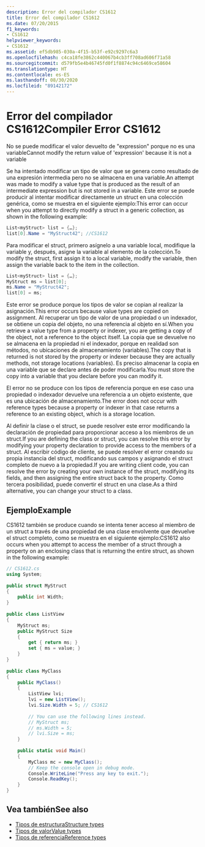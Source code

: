 ```yaml
---
description: Error del compilador CS1612
title: Error del compilador CS1612
ms.date: 07/20/2015
f1_keywords:
- CS1612
helpviewer_keywords:
- CS1612
ms.assetid: ef5db985-030a-4f15-b53f-e92c9297c6a3
ms.openlocfilehash: c4ca18fe3862c440067b4cb3ff708ad606f71a58
ms.sourcegitcommit: d579fb5e4b46745fd0f1f8874c94c6469ce58604
ms.translationtype: HT
ms.contentlocale: es-ES
ms.lasthandoff: 08/30/2020
ms.locfileid: "89142172"
---
```

# <a name="compiler-error-cs1612"></a><span data-ttu-id="996bf-103">Error del compilador CS1612</span><span class="sxs-lookup"><span data-stu-id="996bf-103">Compiler Error CS1612</span></span>
<span data-ttu-id="996bf-104">No se puede modificar el valor devuelto de "expression" porque no es una variable</span><span class="sxs-lookup"><span data-stu-id="996bf-104">Cannot modify the return value of 'expression' because it is not a variable</span></span>  
  
 <span data-ttu-id="996bf-105">Se ha intentado modificar un tipo de valor que se genera como resultado de una expresión intermedia pero no se almacena en una variable.</span><span class="sxs-lookup"><span data-stu-id="996bf-105">An attempt was made to modify a value type that is produced as the result of an intermediate expression but is not stored in a variable.</span></span> <span data-ttu-id="996bf-106">Este error se puede producir al intentar modificar directamente un struct en una colección genérica, como se muestra en el siguiente ejemplo:</span><span class="sxs-lookup"><span data-stu-id="996bf-106">This error can occur when you attempt to directly modify a struct in a generic collection, as shown in the following example:</span></span>  
  
```csharp  
List<myStruct> list = {…};  
list[0].Name = "MyStruct42"; //CS1612  
```  
  
 <span data-ttu-id="996bf-107">Para modificar el struct, primero asígnelo a una variable local, modifique la variable y, después, asigne la variable al elemento de la colección.</span><span class="sxs-lookup"><span data-stu-id="996bf-107">To modify the struct, first assign it to a local variable, modify the variable, then assign the variable back to the item in the collection.</span></span>  
  
```csharp  
List<myStruct> list = {…};  
MyStruct ms = list[0];  
ms.Name = "MyStruct42";  
list[0] = ms;  
```  
  
 <span data-ttu-id="996bf-108">Este error se produce porque los tipos de valor se copian al realizar la asignación.</span><span class="sxs-lookup"><span data-stu-id="996bf-108">This error occurs because value types are copied on assignment.</span></span> <span data-ttu-id="996bf-109">Al recuperar un tipo de valor de una propiedad o un indexador, se obtiene un copia del objeto, no una referencia al objeto en sí.</span><span class="sxs-lookup"><span data-stu-id="996bf-109">When you retrieve a value type from a property or indexer, you are getting a copy of the object, not a reference to the object itself.</span></span> <span data-ttu-id="996bf-110">La copia que se devuelve no se almacena en la propiedad ni el indexador, porque en realidad son métodos, no ubicaciones de almacenamiento (variables).</span><span class="sxs-lookup"><span data-stu-id="996bf-110">The copy that is returned is not stored by the property or indexer because they are actually methods, not storage locations (variables).</span></span> <span data-ttu-id="996bf-111">Es preciso almacenar la copia en una variable que se declare antes de poder modificarla.</span><span class="sxs-lookup"><span data-stu-id="996bf-111">You must store the copy into a variable that you declare before you can modify it.</span></span>  
  
 <span data-ttu-id="996bf-112">El error no se produce con los tipos de referencia porque en ese caso una propiedad o indexador devuelve una referencia a un objeto existente, que es una ubicación de almacenamiento.</span><span class="sxs-lookup"><span data-stu-id="996bf-112">The error does not occur with reference types because a property or indexer in that case returns a reference to an existing object, which is a storage location.</span></span>  
  
 <span data-ttu-id="996bf-113">Al definir la clase o el struct, se puede resolver este error modificando la declaración de propiedad para proporcionar acceso a los miembros de un struct.</span><span class="sxs-lookup"><span data-stu-id="996bf-113">If you are defining the class or struct, you can resolve this error by modifying your property declaration to provide access to the members of a struct.</span></span> <span data-ttu-id="996bf-114">Al escribir código de cliente, se puede resolver el error creando su propia instancia del struct, modificando sus campos y asignando el struct completo de nuevo a la propiedad.</span><span class="sxs-lookup"><span data-stu-id="996bf-114">If you are writing client code, you can resolve the error by creating your own instance of the struct, modifying its fields, and then assigning the entire struct back to the property.</span></span> <span data-ttu-id="996bf-115">Como tercera posibilidad, puede convertir el struct en una clase.</span><span class="sxs-lookup"><span data-stu-id="996bf-115">As a third alternative, you can change your struct to a class.</span></span>  
  
## <a name="example"></a><span data-ttu-id="996bf-116">Ejemplo</span><span class="sxs-lookup"><span data-stu-id="996bf-116">Example</span></span>  
 <span data-ttu-id="996bf-117">CS1612 también se produce cuando se intenta tener acceso al miembro de un struct a través de una propiedad de una clase envolvente que devuelve el struct completo, como se muestra en el siguiente ejemplo:</span><span class="sxs-lookup"><span data-stu-id="996bf-117">CS1612 also occurs when you attempt to access the member of a struct through a property on an enclosing class that is returning the entire struct, as shown in the following example:</span></span>  
  
```csharp  
// CS1612.cs  
using System;  
  
public struct MyStruct  
{  
    public int Width;  
}  
  
public class ListView  
{  
    MyStruct ms;  
    public MyStruct Size  
    {  
        get { return ms; }  
        set { ms = value; }  
    }  
}  
  
public class MyClass  
{  
    public MyClass()  
    {  
        ListView lvi;  
        lvi = new ListView();  
        lvi.Size.Width = 5; // CS1612  
  
        // You can use the following lines instead.  
        // MyStruct ms;  
        // ms.Width = 5;  
        // lvi.Size = ms;
    }  
  
    public static void Main()
    {  
        MyClass mc = new MyClass();  
        // Keep the console open in debug mode.  
        Console.WriteLine("Press any key to exit.");  
        Console.ReadKey();
    }  
}  
```  
  
## <a name="see-also"></a><span data-ttu-id="996bf-118">Vea también</span><span class="sxs-lookup"><span data-stu-id="996bf-118">See also</span></span>

- [<span data-ttu-id="996bf-119">Tipos de estructura</span><span class="sxs-lookup"><span data-stu-id="996bf-119">Structure types</span></span>](../builtin-types/struct.md)
- [<span data-ttu-id="996bf-120">Tipos de valor</span><span class="sxs-lookup"><span data-stu-id="996bf-120">Value types</span></span>](../builtin-types/value-types.md)
- [<span data-ttu-id="996bf-121">Tipos de referencia</span><span class="sxs-lookup"><span data-stu-id="996bf-121">Reference types</span></span>](../keywords/reference-types.md)
